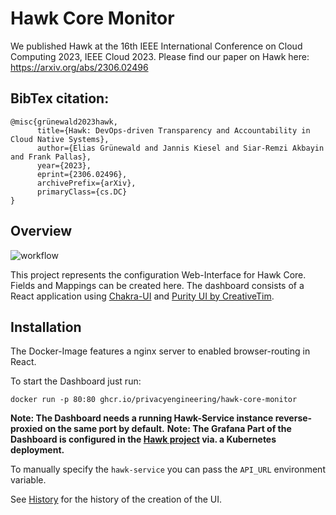 # Hawk Core Monitor

We published Hawk at the 16th IEEE International Conference on Cloud Computing 2023, IEEE Cloud 2023.
Please find our paper on Hawk here: https://arxiv.org/abs/2306.02496

## BibTex citation:
```
@misc{grünewald2023hawk,
      title={Hawk: DevOps-driven Transparency and Accountability in Cloud Native Systems}, 
      author={Elias Grünewald and Jannis Kiesel and Siar-Remzi Akbayin and Frank Pallas},
      year={2023},
      eprint={2306.02496},
      archivePrefix={arXiv},
      primaryClass={cs.DC}
}
```
## Overview

![workflow](https://github.com/PrivacyEngineering/hawk-core-monitor/actions/workflows/main.yml/badge.svg)

This project represents the configuration Web-Interface for Hawk Core. Fields and Mappings can be created here. The
dashboard consists of a React application using [Chakra-UI](https://chakra-ui.com)
and [Purity UI by CreativeTim](https://github.com/creativetimofficial/purity-ui-dashboard).

## Installation

The Docker-Image features a nginx server to enabled browser-routing in React.

To start the Dashboard just run:

```
docker run -p 80:80 ghcr.io/privacyengineering/hawk-core-monitor
```

**Note: The Dashboard needs a running Hawk-Service instance reverse-proxied on the same port by default.**
**Note: The Grafana Part of the Dashboard is configured in
the [Hawk project](https://github.com/PrivacyEngineering/hawk) via. a Kubernetes deployment.**

To manually specify the `hawk-service` you can pass the `API_URL` environment variable.

See [History](HISTORY.md) for the history of the creation of the UI.
